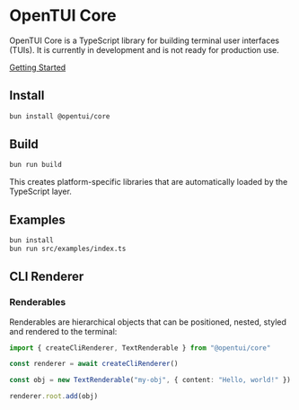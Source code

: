 # OpenTUI Core

OpenTUI Core is a TypeScript library for building terminal user interfaces (TUIs). It is currently in
development and is not ready for production use.

[Getting Started](docs/getting-started)

## Install

```bash
bun install @opentui/core
```

## Build

```bash
bun run build
```

This creates platform-specific libraries that are automatically loaded by the TypeScript layer.

## Examples

```bash
bun install
bun run src/examples/index.ts
```

## CLI Renderer

### Renderables

Renderables are hierarchical objects that can be positioned, nested, styled and rendered to the terminal:

```typescript
import { createCliRenderer, TextRenderable } from "@opentui/core"

const renderer = await createCliRenderer()

const obj = new TextRenderable("my-obj", { content: "Hello, world!" })

renderer.root.add(obj)
```
